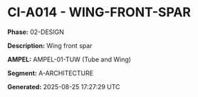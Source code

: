 # CI-A014 - WING-FRONT-SPAR

**Phase:** 02-DESIGN

**Description:** Wing front spar

**AMPEL:** AMPEL-01-TUW (Tube and Wing)

**Segment:** A-ARCHITECTURE

**Generated:** 2025-08-25 17:27:29 UTC
